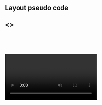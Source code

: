 ## Layout pseudo code
## <>
## <Header />
## <Row>
## <Upload />
## <Video />
## <Title />
## <Description />
## <Comment />
## <Comments />
## <NextVideos />
## <>


